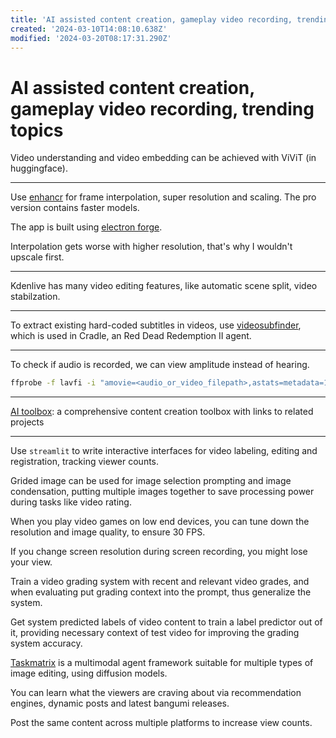 ```yaml
---
title: 'AI assisted content creation, gameplay video recording, trending topics'
created: '2024-03-10T14:08:10.638Z'
modified: '2024-03-20T08:17:31.290Z'
---
```


# AI assisted content creation, gameplay video recording, trending topics

Video understanding and video embedding can be achieved with ViViT (in huggingface).

---

Use [enhancr](https://github.com/mafiosnik777/enhancr) for frame interpolation, super resolution and scaling. The pro version contains faster models.

The app is built using [electron forge](https://www.electronforge.io/config/configuration).

Interpolation gets worse with higher resolution, that's why I wouldn't upscale first.

---

Kdenlive has many video editing features, like automatic scene split, video stabilzation.

---

To extract existing hard-coded subtitles in videos, use [videosubfinder](https://sourceforge.net/projects/videosubfinder/), which is used in Cradle, an Red Dead Redemption II agent.

---

To check if audio is recorded, we can view amplitude instead of hearing.

```bash
ffprobe -f lavfi -i "amovie=<audio_or_video_filepath>,astats=metadata=1:reset=1" -show_entries frame=pkt_pts_time:frame_tags=lavfi.astats.Overall.RMS_level -of default=noprint_wrappers=1:nokey=1 -sexagesimal -v error
```

---

[AI toolbox](https://github.com/OceanNg529/allAI): a comprehensive content creation toolbox with links to related projects

---

Use `streamlit` to write interactive interfaces for video labeling, editing and registration, tracking viewer counts.

Grided image can be used for image selection prompting and image condensation, putting multiple images together to save processing power during tasks like video rating.

When you play video games on low end devices, you can tune down the resolution and image quality, to ensure 30 FPS.

If you change screen resolution during screen recording, you might lose your view.

Train a video grading system with recent and relevant video grades, and when evaluating put grading context into the prompt, thus generalize the system.

Get system predicted labels of video content to train a label predictor out of it, providing necessary context of test video for improving the grading system accuracy.

[Taskmatrix](https://github.com/moymix/TaskMatrix) is a multimodal agent framework suitable for multiple types of image editing, using diffusion models.

You can learn what the viewers are craving about via recommendation engines, dynamic posts and latest bangumi releases.

Post the same content across multiple platforms to increase view counts.

